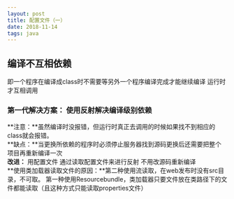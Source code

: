 ```yaml
--- 
layout: post
title: 配置文件（一）
date: 2018-11-14
tags: java
---
```

## **编译不互相依赖**  
即一个程序在编译成class时不需要等另外一个程序编译完成才能继续编译  运行时才互相调用  
### **第一代解决方案：** 使用反射解决编译级别依赖 
**注意：**虽然编译时没报错，但运行时真正去调用的时候如果找不到相应的class就会报错。     
**缺点：**当更换所依赖的程序时必须停止服务器找到源码更换后还需要把整个项目再重新编译一次  
**改进：** 用配置文件 通过读取配置文件来进行反射 不用改源码重新编译  
**使用类加载器读取文件的原因：**第二种使用流读取，在web发布时没有src目录，不可取。 第一种使用Resourcebundle，类加载器只要文件放在类路径下的文件都能读取（且这种方式只能读取properties文件）  

